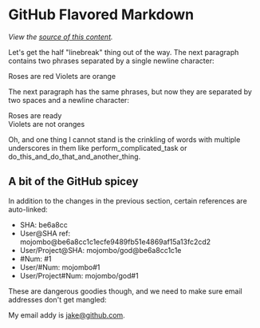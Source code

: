 GitHub Flavored Markdown
================================

*View the [source of this content](http://github.github.com/github-flavored-markdown/sample_content.html).*

Let's get the half "linebreak" thing out of the way. The next paragraph contains two phrases separated by a single newline character:

Roses are red
Violets are orange

The next paragraph has the same phrases, but now they are separated by two spaces and a newline character:

Roses are ready  
Violets are not oranges

Oh, and one thing I cannot stand is the crinkling of words with multiple underscores in them like perform_complicated_task or do_this_and_do_that_and_another_thing.

A bit of the GitHub spicey
-------------------------

In addition to the changes in the previous section, certain references are auto-linked:

* SHA: be6a8cc
* User@SHA ref: mojombo@be6a8cc1c1ecfe9489fb51e4869af15a13fc2cd2
* User/Project@SHA: mojombo/god@be6a8cc1c1e
* \#Num: #1
* User/#Num: mojombo#1
* User/Project#Num: mojombo/god#1

These are dangerous goodies though, and we need to make sure email addresses don't get mangled:

My email addy is jake@github.com.

